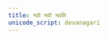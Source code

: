 ```yaml
---
title: नवो नवो भवति
unicode_script: devanagari
---
```


<div class="js_include" url="/vedAH/Rk/shAkalam/saMhitA/10/aMshAH/navo_navo_bhavati"  newLevelForH1="2" includeTitle="false"> </div>  

